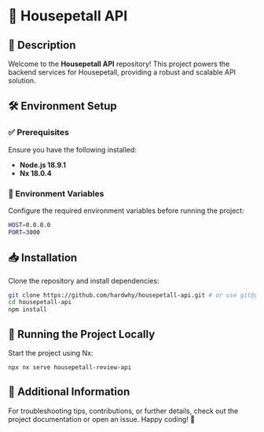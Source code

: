 # 🚀 Housepetall API

## 📌 Description
Welcome to the **Housepetall API** repository! This project powers the backend services for Housepetall, providing a robust and scalable API solution.

## 🛠 Environment Setup
### ✅ Prerequisites
Ensure you have the following installed:
- **Node.js 18.9.1**
- **Nx 18.0.4**

### 🔧 Environment Variables
Configure the required environment variables before running the project:
```bash
HOST=0.0.0.0
PORT=3000
```

## 📥 Installation
Clone the repository and install dependencies:
```bash
git clone https://github.com/hardwhy/housepetall-api.git # or use git@github.com:hardwhy/housepetall-api.git
cd housepetall-api
npm install
```

## 🚀 Running the Project Locally
Start the project using Nx:
```bash
npx nx serve housepetall-review-api
```

## 📘 Additional Information
For troubleshooting tips, contributions, or further details, check out the project documentation or open an issue. Happy coding! 🎉

